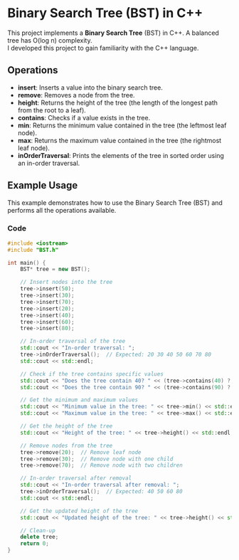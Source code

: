 # Binary Search Tree (BST) in C++

This project implements a **Binary Search Tree** (BST) in C++. A balanced tree has O(log n) complexity.  
I developed this project to gain familiarity with the C++ language.

## Operations

- **insert**: Inserts a value into the binary search tree.
- **remove**: Removes a node from the tree.
- **height**: Returns the height of the tree (the length of the longest path from the root to a leaf).
- **contains**: Checks if a value exists in the tree.
- **min**: Returns the minimum value contained in the tree (the leftmost leaf node).
- **max**: Returns the maximum value contained in the tree (the rightmost leaf node).
- **inOrderTraversal**: Prints the elements of the tree in sorted order using an in-order traversal.

## Example Usage

This example demonstrates how to use the Binary Search Tree (BST) and performs all the operations available.

### Code

```cpp
#include <iostream>
#include "BST.h"

int main() {
    BST* tree = new BST();

    // Insert nodes into the tree
    tree->insert(50);
    tree->insert(30);
    tree->insert(70);
    tree->insert(20);
    tree->insert(40);
    tree->insert(60);
    tree->insert(80);

    // In-order traversal of the tree
    std::cout << "In-order traversal: ";
    tree->inOrderTraversal();  // Expected: 20 30 40 50 60 70 80
    std::cout << std::endl;

    // Check if the tree contains specific values
    std::cout << "Does the tree contain 40? " << (tree->contains(40) ? "Yes" : "No") << std::endl;  // Expected: Yes
    std::cout << "Does the tree contain 90? " << (tree->contains(90) ? "Yes" : "No") << std::endl;  // Expected: No

    // Get the minimum and maximum values
    std::cout << "Minimum value in the tree: " << tree->min() << std::endl;  // Expected: 20
    std::cout << "Maximum value in the tree: " << tree->max() << std::endl;  // Expected: 80

    // Get the height of the tree
    std::cout << "Height of the tree: " << tree->height() << std::endl;  // Expected: 3 (if balanced)

    // Remove nodes from the tree
    tree->remove(20);  // Remove leaf node
    tree->remove(30);  // Remove node with one child
    tree->remove(70);  // Remove node with two children

    // In-order traversal after removal
    std::cout << "In-order traversal after removal: ";
    tree->inOrderTraversal();  // Expected: 40 50 60 80
    std::cout << std::endl;

    // Get the updated height of the tree
    std::cout << "Updated height of the tree: " << tree->height() << std::endl;  // Expected: 2 (if balanced)

    // Clean-up
    delete tree;
    return 0;
}
